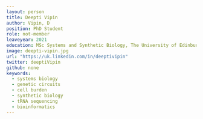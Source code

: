 ```yaml
---
layout: person
title: Deepti Vipin
author: Vipin, D
position: PhD Student
role: not-member
leaveyear: 2021
education: MSc Systems and Synthetic Biology, The University of Edinburgh, 2016
image: deepti-vipin.jpg
url: "https://uk.linkedin.com/in/deeptivipin"
twitter: deeptiVipin
github: none
keywords:
  - systems biology
  - genetic circuits 
  - cell burden
  - synthetic biology
  - tRNA sequencing
  - bioinformatics
---
```

